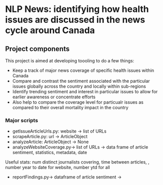 # NLP News: identifying how health issues are discussed in the news cycle around Canada

## Project components

This project is aimed at developing toooling to do a few things:
- Keep a track of major news coverage of specific health issues within Canada
- Compare and contrast the sentiment associated with the particular issues globally across the country and locally within sub-regions
- Identify trending sentiment and interest in particular issues to allow for earlier awareness or concentrate efforts
- Also help to compare the coverage level for particualr issues as compared to their overall mortality impact in the country

### Major scripts
- getIssueArticleUrls.py: website -> list of URLs
- scrapeArticle.py: url -> ArticleObject
- analyzeArticle: ArticleObject -> None
- analyzeWebsiteCoverage.py-> list of URLs -> data frame of article sentiment, statistics, metadata, date

Useful stats: num distinct journalists covering, time between articles, , number year to date for website, number ytd for all
- reportFindings.py-> dataframe of article sentiment -> 